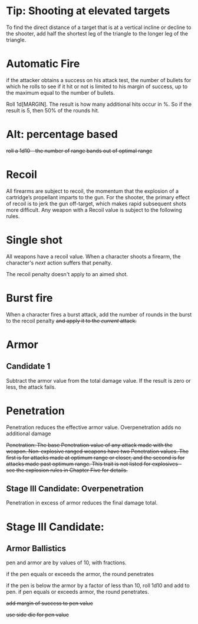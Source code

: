 # Tip: Shooting at elevated targets
To find the direct distance of a target that is at a vertical incline or decline to the shooter, add half the shortest leg of the triangle to the longer leg of the triangle.

# Automatic Fire
if the attacker obtains a success on his attack test, the number of bullets for which he rolls to see if it hit or not is limited to his margin of success, up to the maximum equal to the number of bullets.

Roll 1d[MARGIN]. The result is how many additional hits occur in %. So if the result is 5, then 50% of the rounds hit.
# Alt: percentage based

~~roll a 1d10 - the number of range bands out of optimal range~~

# Recoil
All firearms are subject to recoil, the momentum that the explosion of a cartridge’s propellant imparts to the gun.
For the shooter, the primary effect of recoil is to jerk the gun off-target, which makes rapid subsequent shots more difficult.
Any weapon with a Recoil value is subject to the following rules.

# Single shot

All weapons have a recoil value. When a character shoots a firearm, the character's *next* action suffers that penalty.

The recoil penalty doesn't apply to an aimed shot.
# Burst fire

When a character fires a burst attack, add the number of rounds in the burst to the recoil penalty ~~and apply it to the *current* attack.~~ 
# Armor
## Candidate 1
Subtract the armor value from the total damage value. If the result is zero or less, the attack fails.

# Penetration
Penetration reduces the effective armor value. Overpenetration adds no additional damage

~~Penetration: The base Penetration value of any attack made with the weapon. Non-explosive ranged weapons have two Penetration values.  The first is for attacks made at optimum range or closer, and the second is for attacks made past optimum range.  This trait is not listed for explosives - see the explosion rules in Chapter Five for details.~~
## Stage III Candidate: Overpenetration
Penetration in excess of armor reduces the final damage total.

# Stage III Candidate: 
## Armor Ballistics
pen and armor are by values of 10, with fractions.

if the pen equals or exceeds the armor, the round penetrates

if the pen is below the armor by a factor of less than 10, roll 1d10 and add to pen. if pen equals or exceeds armor, the round penetrates.

~~add margin of success to pen value~~

~~use side die for pen value~~